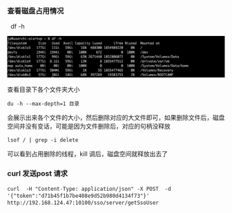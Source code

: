### 查看磁盘占用情况

  df  -h

![image-20210625101054537](assets/image-20210625101054537.png)



查看目录下各个文件夹大小

```
du -h --max-depth=1 目录
```

会展示出来各个文件的大小，然后删除对应的大文件即可，如果删除文件后，磁盘空间并没有变话，可能是因为文件删除后，对应的句柄没释放

```
lsof / | grep -i delete
```

可以看到占用删除的线程，kill 调后，磁盘空间就释放出去了



### curl 发送post 请求

```
curl  -H "Content-Type: application/json" -X POST  -d '{"token":"d71b45f1b7be408e9d52b980d4134f73"}' http://192.168.124.47:10100/sso/server/getSsoUser
```

